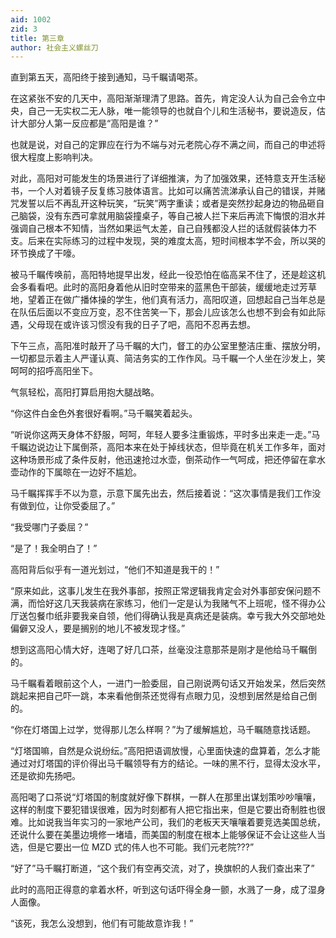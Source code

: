 ```yaml
---
aid: 1002
zid: 3
title: 第三章
author: 社会主义螺丝刀
---
```


直到第五天，高阳终于接到通知，马千瞩请喝茶。

在这紧张不安的几天中，高阳渐渐理清了思路。首先，肯定没人认为自己会令立中央，自己一无实权二无人脉，唯一能领导的也就自个儿和生活秘书，要说造反，估计大部分人第一反应都是“高阳是谁？”

也就是说，对自己的定罪应在行为不端与对元老院心存不满之间，而自己的申述将很大程度上影响判决。

对此，高阳对可能发生的场景进行了详细推演，为了加强效果，还特意支开生活秘书，一个人对着镜子反复练习肢体语言。比如可以痛苦流涕承认自己的错误，并赌咒发誓以后不再乱开这种玩笑，“玩笑”两字重读；或者是突然抄起身边的物品砸自己脑袋，没有东西可拿就用脑袋撞桌子，等自己被人拦下来后再流下悔恨的泪水并强调自己根本不知情，当然如果运气太差，自己自残都没人拦的话就假装体力不支。后来在实际练习的过程中发现，哭的难度太高，短时间根本学不会，所以哭的环节换成了干嚎。

被马千瞩传唤前，高阳特地提早出发，经此一役恐怕在临高呆不住了，还是趁这机会多看看吧。此时的高阳身着他从旧时空带来的蓝黑色干部装，缓缓地走过芳草地，望着正在做广播体操的学生，他们真有活力，高阳叹道，回想起自己当年总是在队伍后面以不变应万变，忍不住苦笑一下，那会儿应该怎么也想不到会有如此际遇，父母现在或许该习惯没有我的日子了吧，高阳不忍再去想。

下午三点，高阳准时敲开了马千瞩的大门，督工的办公室里整洁庄重、摆放分明，一切都显示着主人严谨认真、简洁务实的工作作风。马千瞩一个人坐在沙发上，笑呵呵的招呼高阳坐下。

气氛轻松，高阳打算启用抱大腿战略。

“你这件白金色外套很好看啊。”马千瞩笑着起头。

“听说你这两天身体不舒服，呵呵，年轻人要多注重锻炼，平时多出来走一走。”马千瞩边说边让下属倒茶，高阳本来在处于掉线状态，但毕竟在机关工作多年，面对这种场景形成了条件反射，他迅速抢过水壶，倒茶动作一气呵成，把还停留在拿水壶动作的下属晾在一边好不尴尬。

马千瞩挥挥手不以为意，示意下属先出去，然后接着说：“这次事情是我们工作没有做到位，让你受委屈了。”

“我受哪门子委屈？”

“是了！我全明白了！”

高阳背后似乎有一道光划过，“他们不知道是我干的！”

“原来如此，这事儿发生在我外事部，按照正常逻辑我肯定会对外事部安保问题不满，而恰好这几天我装病在家练习，他们一定是认为我赌气不上班呢，怪不得办公厅送包餐巾纸非要我亲自领，他们得确认我是真病还是装病。幸亏我大外交部地处偏僻又没人，要是搁别的地儿不被发现才怪。”

想到这高阳心情大好，连喝了好几口茶，丝毫没注意那茶是刚才是他给马千瞩倒的。

马千瞩看着眼前这个人，一进门一脸委屈，自己刚说两句话又开始发呆，然后突然跳起来把自己吓一跳，本来看他倒茶还觉得有点眼力见，没想到居然是给自己倒的。

“你在灯塔国上过学，觉得那儿怎么样啊？”为了缓解尴尬，马千瞩随意找话题。

“灯塔国嘛，自然是众说纷纭。”高阳把语调放慢，心里面快速的盘算着，怎么才能通过对灯塔国的评价得出马千瞩领导有方的结论。一味的黑不行，显得太没水平，还是欲抑先扬吧。

高阳喝了口茶说“灯塔国的制度就好像下群棋，一群人在那里出谋划策吵吵嚷嚷，这样的制度下要犯错误很难，因为时刻都有人把它指出来，但是它要出奇制胜也很难。比如说我当年实习的一家地产公司，我们的老板天天嚷嚷着要竞选美国总统，还说什么要在美墨边境修一堵墙，而美国的制度在根本上能够保证不会让这些人当选，但是它要出一位 MZD 式的伟人也不可能。我们元老院???”

“好了”马千瞩打断道，“这个我们有空再交流，对了，换旗帜的人我们查出来了”

此时的高阳正得意的拿着水杯，听到这句话吓得全身一颤，水溅了一身，成了湿身人面像。

“该死，我怎么没想到，他们有可能故意诈我！”

